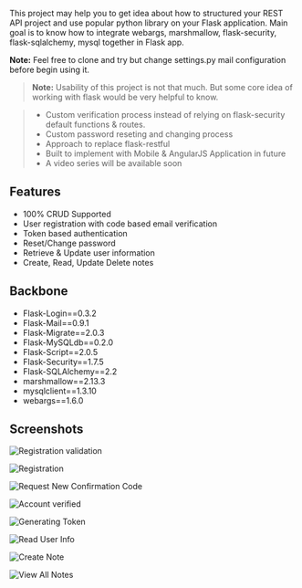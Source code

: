 This project may help you to get idea about how to structured your REST API project and use popular python library on your Flask application. Main goal is to know how to integrate webargs, marshmallow, flask-security, flask-sqlalchemy, mysql together in Flask app.

**Note:** Feel free to clone and try but change settings.py mail configuration before begin using it.

> **Note:**
Usability of this project is not that much. But some core idea of working with flask would be very helpful to know.

> - Custom verification process instead of relying on flask-security default functions & routes.
> - Custom password reseting and changing process
> - Approach to replace flask-restful
> - Built to implement with Mobile & AngularJS Application in future
> - A video series will be available soon

Features
--
 - 100% CRUD Supported
 - User registration with code based email verification
 - Token based authentication
 - Reset/Change password
 - Retrieve & Update user information
 - Create, Read, Update Delete notes

Backbone
--
 - Flask-Login==0.3.2
 - Flask-Mail==0.9.1
 - Flask-Migrate==2.0.3
 - Flask-MySQLdb==0.2.0
 - Flask-Script==2.0.5
 - Flask-Security==1.7.5
 - Flask-SQLAlchemy==2.2
 - marshmallow==2.13.3
 - mysqlclient==1.3.10
 - webargs==1.6.0

Screenshots
--

![Registration validation](http://image.prntscr.com/image/2c39214ccb344e1d848c7f1aa8a3f2e9.png)

![Registration](http://image.prntscr.com/image/ca40e6559a2441a59bab54c758af33ed.png)

![Request New Confirmation Code](http://image.prntscr.com/image/3074af16f92b46668f971bbac681079e.png)

![Account verified](http://image.prntscr.com/image/b82af2510f6c41c88f0b13544014e056.png)

![Generating Token](http://image.prntscr.com/image/bdbe256ea8f2416b88bcd0f6d32c3eaa.png)

![Read User Info](http://image.prntscr.com/image/646acf3a55834f029e9a554f147768e5.png)

![Create Note](http://image.prntscr.com/image/a568b13451474007a30161d87b189dfd.png)

![View All Notes](http://image.prntscr.com/image/d6a93ca9989b405c9a2d92d1d1aa165e.png)



